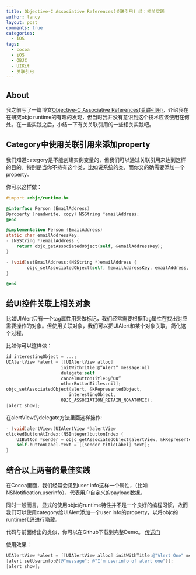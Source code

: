 ```yaml
---
title: Objective-C Associative References(关联引用) 续：相关实践
author: lancy
layout: post
comments: true
categories:
  - iOS
tags:
  - cocoa
  - iOS
  - OBJC
  - UIKit
  - 关联引用
---
```


## About
我之前写了一篇博文[Objective-C Associative References(关联引用)](http://gracelancy.com/?p=82)，介绍我在在研究objc runtime的有趣的发现，但当时我并没有意识到这个技术应该使用在何处。在一些实践之后，小结一下有关关联引用的一些相关实践吧。

## Category中使用关联引用来添加property

我们知道category是不能创建实例变量的，但我们可以通过关联引用来达到这样的目的。特别是当你不持有这个类，比如说系统的类，而你又的确需要添加一个property。

你可以这样做：

```objective-c
#import <objc/runtime.h>

@interface Person (EmailAddress)
@property (readwrite, copy) NSString *emailAddress;
@end

@implementation Person (EmailAddress)
static char emailAddressKey;
- (NSString *)emailAddress {
    return objc_getAssociatedObject(self, &emailAddressKey);
}

- (void)setEmailAddress:(NSString *)emailAddress {
        objc_setAssociatedObject(self, &emailAddressKey, emailAddress, OBJC_ASSOCIATION_COPY);
} 

@end
```

## 给UI控件关联上相关对象

比如UIAlert只有一个tag属性用来做标记，我们经常需要根据Tag属性在找出对应需要操作的对象。但使用关联对象，我们可以把UIAlert和某个对象关联，简化这个过程。

比如你可以这样做：

```objective-c
id interestingObject = ...;
UIAlertView *alert = [[UIAlertView alloc]
                     initWithTitle:@”Alert” message:nil
                     delegate:self
                     cancelButtonTitle:@”OK”
                     otherButtonTitles:nil];
objc_setAssociatedObject(alert, &kRepresentedObject,
                        interestingObject,
                     OBJC_ASSOCIATION_RETAIN_NONATOMIC);
[alert show];
```
         
在alertView的delegate方法里面这样操作:

```objective-c
- (void)alertView:(UIAlertView *)alertView
clickedButtonAtIndex:(NSInteger)buttonIndex {
    UIButton *sender = objc_getAssociatedObject(alertView, &kRepresentedObject);
    self.buttonLabel.text = [[sender titleLabel] text];
}
```

## 结合以上两者的最佳实践
在Cocoa里面，我们经常会见到user info这样一个属性，（比如NSNotification.userinfo），代表用户自定义的payload数据。

同时一般而言，显式的使用objc的runtime特性并不是一个良好的编程习惯，故而我们可以使用category给UIAlert添加一个user info的property，以将objc的runtime代码进行隐藏。

代码与前面给出的类似，你可以在Github下载到完整Demo。
[传送门](https://github.com/lancy/UIAlertViewUserinfo)

使用效果：

```objective-c
UIAlertView *alert = [[UIAlertView alloc] initWithTitle:@"Alert One" message:@"I gonna show the userinfo" delegate:self cancelButtonTitle:@"OK" otherButtonTitles: nil];
[alert setUserinfo:@{@"message": @"I'm userinfo of alert one"}];
[alert show];
```
